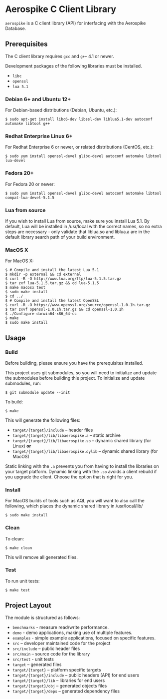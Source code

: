 # Aerospike C Client Library

`aerospike` is a C client library (API) for interfacing with the Aerospike Database.

## Prerequisites

The C client library requires `gcc` and `g++` 4.1 or newer.

Development packages of the following libraries must be installed.

- `libc`
- `openssl`
- `lua 5.1`

### Debian 6+ and Ubuntu 12+

For Debian-based distributions (Debian, Ubuntu, etc.):

	$ sudo apt-get install libc6-dev libssl-dev liblua5.1-dev autoconf automake libtool g++

### Redhat Enterprise Linux 6+

For Redhat Enterprise 6 or newer, or related distributions (CentOS, etc.):

	$ sudo yum install openssl-devel glibc-devel autoconf automake libtool lua-devel

### Fedora 20+

For Fedora 20 or newer:

	$ sudo yum install openssl-devel glibc-devel autoconf automake libtool compat-lua-devel-5.1.5

### Lua from source

If you wish to install Lua from source, make sure you install Lua 5.1. By default, Lua will be installed in /usr/local with the correct names, so no extra steps are necessary - only validate that liblua.so and liblua.a are in the default library search path of your build environment.

### MacOS X

For MacOS X:

	$ # Compile and install the latest Lua 5.1
	$ mkdir -p external && cd external
	$ curl -R -O http://www.lua.org/ftp/lua-5.1.5.tar.gz
	$ tar zxf lua-5.1.5.tar.gz && cd lua-5.1.5
	$ make macosx test
	$ sudo make install
	$ cd ../
	$ # Compile and install the latest OpenSSL
	$ curl -R -O https://www.openssl.org/source/openssl-1.0.1h.tar.gz
	$ tar zxvf openssl-1.0.1h.tar.gz && cd openssl-1.0.1h
	$ ./Configure darwin64-x86_64-cc
	$ make
	$ sudo make install

## Usage

### Build

Before building, please ensure you have the prerequisites installed.

This project uses git submodules, so you will need to initialize and update the submodules before building thie project. To initialize and update submodules, run:

	$ git submodule update --init

To build:

	$ make

This will generate the following files:

- `target/{target}/include` – header files
- `target/{target}/lib/libaerospike.a` – static archive
- `target/{target}/lib/libaerospike.so` – dynamic shared library (for Linux)
  **or**
- `target/{target}/lib/libaerospike.dylib` – dynamic shared library (for MacOS)

Static linking with the `.a` prevents you from having to install the libraries on your target platform. Dynamic linking with the `.so` avoids a client rebuild if you upgrade the client.  Choose the option that is right for you.

### Install

For MacOS builds of tools such as AQL you will want to also call the following,
which places the dynamic shared library in /usr/local/lib/

	$ sudo make install

### Clean

To clean:

	$ make clean

This will remove all generated files.

### Test

To run unit tests:

	$ make test


## Project Layout

The module is structured as follows:

- `benchmarks` - measure read/write performance.
- `demo` - demo applications, making use of multiple features.
- `examples` - simple example applications, focused on specific features.
- `src` – developer maintained code for the project
- `src/include` – public header files
- `src/main` – source code for the library
- `src/test` - unit tests
- `target` – generated files
- `target/{target}` – platform specific targets
- `target/{target}/include` – public headers (API) for end users
- `target/{target}/lib` – libraries for end users
- `target/{target}/obj` – generated objects files
- `target/{target}/deps` – generated dependency files

